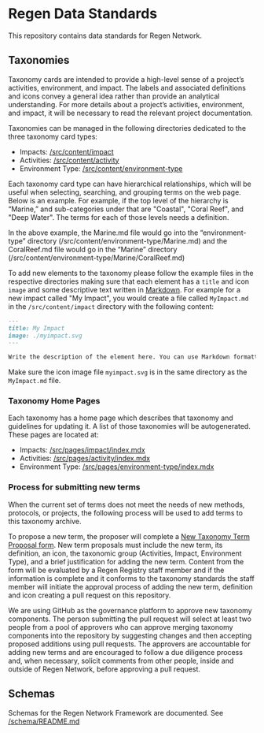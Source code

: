 # Regen Data Standards

This repository contains data standards for Regen Network.

## Taxonomies

Taxonomy cards are intended to provide a high-level sense of a project’s activities, environment, and impact. The labels and associated definitions and icons convey a general idea rather than provide an analytical understanding. For more details about a project’s activities, environment, and impact, it will be necessary to read the relevant project documentation.

Taxonomies can be managed in the following directories dedicated to the three taxonomy card types:
* Impacts: [/src/content/impact](./src/content/impact)
* Activities: [/src/content/activity](./src/content/activity)
* Environment Type: [/src/content/environment-type](./src/content/environment-type)

Each taxonomy card type can have hierarchical relationships, which will be useful when selecting, searching, and grouping terms on the web page. Below is an example. For example, if the top level of the hierarchy is “Marine,” and sub-categories under that are "Coastal", "Coral Reef", and "Deep Water". The terms for each of those levels needs a definition.

In the above example, the Marine.md file would go into the “environment-type” directory (/src/content/environment-type/Marine.md) and the CoralReef.md file would go in the “Marine” directory (/src/content/environment-type/Marine/CoralReef.md)

To add new elements to the taxonomy please follow the example files in the respective directories
making sure that each element has a `title` and icon `image` and some descriptive text written in [Markdown](https://www.markdownguide.org).
For example for a new impact called "My Impact", you would create a file called `MyImpact.md` in the `/src/content/impact` directory with the following content:

```markdown
---
title: My Impact
image: ./myimpact.svg
---

Write the description of the element here. You can use Markdown formatting if you like
```

Make sure the icon image file `myimpact.svg` is in the same directory as the `MyImpact.md` file.

### Taxonomy Home Pages
Each taxonomy has a home page which describes that taxonomy and guidelines for updating it. A list of those taxonomies will be autogenerated. These pages are located at:
* Impacts: [/src/pages/impact/index.mdx](./src/pages/impact/index.mdx)
* Activities: [/src/pages/activity/index.mdx](./src/pages/activity/index.mdx)
* Environment Type: [/src/pages/environment-type/index.mdx](./src/pages/environment-type/index.mdx)

### Process for submitting new terms 
When the current set of terms does not meet the needs of new methods,  protocols, or projects, the following process will be used to add terms to this taxonomy archive. 

To propose a new term, the proposer will complete a [New Taxonomy Term Proposal form](https://airtable.com/appzrw40tJdLBM2RS/shrssvqyirhVLP7bz). New term proposals must include the new term, its definition, an icon, the taxonomic group (Activities, Impact, Environment Type), and a brief justification for adding the new term. Content from the form will be evaluated by a Regen Registry staff member and if the information is complete and it conforms to the taxonomy standards the staff member will initiate the approval process of adding the new term, definition and icon  creating a pull request on this repository. 

We are using GitHub as the governance platform to approve new taxonomy components. The person submitting the pull request will select at least two people from a pool of approvers who can approve merging taxonomy components into the repository by suggesting changes and then accepting proposed additions using pull requests. The approvers are accountable for adding new terms and are encouraged to follow a due diligence process and, when necessary, solicit comments from other people, inside and outside of Regen Network, before approving a pull request.

## Schemas

Schemas for the Regen Network Framework are documented. See [/schema/README.md](schema/README.md)